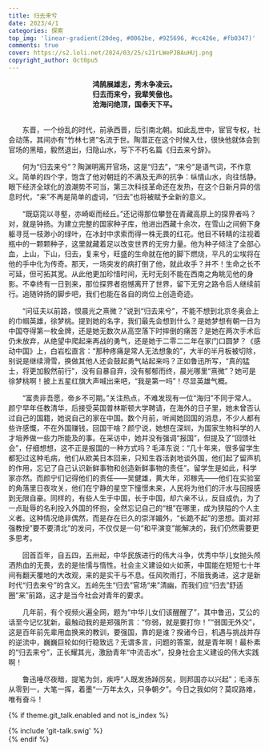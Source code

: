 ```yaml
---
title: 归去来兮
date: 2023/4/1
categories: 探索
top_img: 'linear-gradient(20deg, #0062be, #925696, #cc426e, #fb0347)'
comments: true
cover: https://s2.loli.net/2024/03/25/s2IrLWePJBAuHUj.png
copyright_author: Oct0pu5
---
```

<center><b>
鸿鹄展雄志，秀木争凌云。<br>
归去而来兮，我辈笑傲也。<br>
沧海问绝顶，国泰天下平。<br>
</center></b>
<br>

&ensp;&ensp;&ensp;&ensp;东晋，一个纷乱的时代，前承西晋，后引南北朝。如此乱世中，宦官专权，社会动荡，其间亦有”竹林七贤”名流于世。陶潜正在这个时候入仕，很快他就体会到官场的黑暗，毅然退出，归隐山水，写下不朽名篇《归去来兮辞》。

&ensp;&ensp;&ensp;&ensp;何为“归去来兮”？陶渊明离开官场，这是“归去”，“来兮”是语气词，不作意义。简单的四个字，饱含了他对朝廷的不满及无声的抗争：纵情山水，向往恬静。眼下经济全球化的浪潮势不可当，第三次科技革命还在发热，在这个日新月异的信息时代，“来”不再是简单的虚词，“归去”也将被赋予全新的意义。

&ensp;&ensp;&ensp;&ensp;“既窈窕以寻壑，亦崎岖而经丘。”还记得那位攀登在青藏高原上的探界者吗？对，就是钟扬。为建立完整的国家种子库，他进出西藏十余次，在雪山之间俯下身躯寻觅一枝渺小的绿叶，在冰封中求索而得一株无畏的红花。他目不转睛的注视着瓶中的一颗颗种子，这里就藏着足以改变世界的无穷力量。他为种子倾注了全部心血，上山，下山，归去，复来兮，旺盛的生命就在他的脚下燃烧，平凡的尘埃将在他的手中化为传奇。那天，一场突发的病打倒了他，就此收手？并不！生命之长不可延，但可拓其宽。从此他更加珍惜时间，无时无刻不能在西南之角眺见他的身影。不幸终有一日到来，那位探界者抱憾离开了世界，留下无穷之路令后人继续前行。追随钟扬的脚步吧，我们也能在各自的岗位上创造奇迹。

&ensp;&ensp;&ensp;&ensp;“问征夫以前路，恨晨光之熹微？”说到“归去来兮”，不能不想到北京冬奥会上的巾帼英雄，徐梦桃。提到她的名字，我们最先会想到什么？是她梦想有朝一日为中国夺得第一枚金牌，还是她无数次从高空落下时摔倒的痛苦？是她在两次手术后仍未放弃，从绝望中爬起来再战的勇气，还是她于二零二二年在家门口圆梦？《感动中国》上，白岩松直言：“那种疼痛是常人无法想象的”，大半的半月板被切除，别说是继续滑雪，换做其他人还会鼓起勇气站起来吗？正如鲁迅所写，“真的猛士，将更加毅然前行”，没有自暴自弃，没有郁郁而终，晨光哪里“熹微”？她可是徐梦桃啊！披上五星红旗大声喊出来吧，“我是第一吗”！尽显英雄气概。

&ensp;&ensp;&ensp;&ensp;“富贵非吾愿，帝乡不可期。”关注热点，不难发现有一位“海归”不同于常人。颜宁早年任教清华，后接受英国普林斯顿大学聘请，在海外的日子里，她未曾否认过自己的国籍，她说自己的家在中国。数个月前，听闻她回国的消息，不少人都有些许感慨，不在外国赚钱，回国干啥？颜宁说，她想在深圳，为国家生物科学的人才培养做一些力所能及的事。在采访中，她并没有强调“报国”，但提及了“回馈社会”，仔细想想，这不正是报国的一种方式吗？毛泽东说：“几十年来，很多留学生都犯过这种毛病，他们从欧美日本回来，只知生吞活剥地谈外国，他们起了留声机的作用，忘记了自己认识新鲜事物和创造新鲜事物的责任”。留学生是如此，科学家亦然。而颜宁们记得他们的责任——吴健雄，黄大年，邓稼先——他们在实验室的角落里日夜攻关，他们在宁静的星空下憧憬未来，人民将为他们的汗水与回报感到无限自豪。同样的，有些人生于中国，长于中国，却六亲不认，反目成仇，为了一点耻辱的名利投入外国的怀抱，全然忘记自己的“根”在哪里，成为狭隘的个人主义者。这种情况绝非偶然，而是存在已久的崇洋媚外，“长跪不起”的思想。面对郑强教授”要不要清北”的发问，不仅仅是一句“和平演变”能解决的，我们仍然需要更多思考。

&ensp;&ensp;&ensp;&ensp;回首百年，自五四，五卅起，中华民族进行的伟大斗争，优秀中华儿女抛头颅洒热血的无畏，去的是怯懦与惰性。社会主义建设如火如荼，中国能在短短七十年间有翻天覆地的大改观，来的是实干与不息。任风吹雨打，不阻我勇进，这才是新时代“归去来兮”的含义。五岭先生“归去”官场“来”清幽，而我们应“归去”舒适圈“来”前路，这才是当今社会对青年的要求。

&ensp;&ensp;&ensp;&ensp;几年前，有个视频火遍全网，题为“中华儿女们该醒醒了”，其中鲁迅，艾公的话至今记忆犹新，最触动我的是郑强所言：“你弱，就是要打你！”“弱国无外交”，这是百年前先辈用血换来的教训，要强国，靠的是谁？揆诸今日，机遇与挑战并存的逆流中，巍巍巨轮如何行稳致远？无谓多言，问题的答案，就是青年啊！最朴素的“归去来兮”，正长耀其光，激励青年“中流击水”，投身社会主义建设的伟大实践啊！

&ensp;&ensp;&ensp;&ensp;鲁迅唾尽夜暗，提笔为剑，疾呼“人既发扬踔厉矣，则邦国亦以兴起”；毛泽东从零到一，大笔一挥，着墨“一万年太久，只争朝夕”。今日之我如何？莫叹路难，唯有奋斗！

{% if theme.git_talk.enabled and not is_index %}  
<div>{% include 'git-talk.swig' %}</div>  
{% endif %}